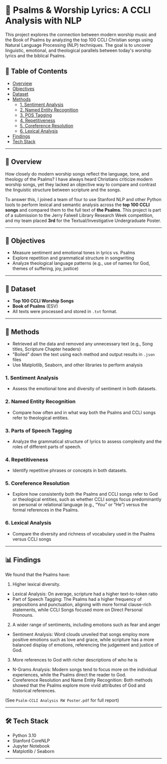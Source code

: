 # 🎵 Psalms & Worship Lyrics: A CCLI Analysis with NLP

This project explores the connection between modern worship music and the Book of Psalms by analyzing the top 100 CCLI Christian songs using Natural Language Processing (NLP) techniques. The goal is to uncover linguistic, emotional, and theological parallels between today's worship lyrics and the biblical Psalms.

## 📌 Table of Contents
- [Overview](#overview)
- [Objectives](#objectives)
- [Dataset](#dataset)
- [Methods](#methods)
  - [1. Sentiment Analysis](#1-sentiment-analysis)
  - [2. Named Entity Recognition](#2-named-entity-recognition)
  - [3. POS Tagging](#3-pos-tagging)
  - [4. Repetitiveness](#4-repetitiveness)
  - [5. Coreference Resolution](#5-coreference-resolution)
  - [6. Lexical Analysis](#6-lexical-analysis)
- [Findings](#findings)
- [Tech Stack](#tech-stack)

---

## 🧠 Overview

How closely do modern worship songs reflect the language, tone, and theology of the Psalms? I have always heard Christians criticize modern worship songs, yet they lacked an objective way to compare and contrast the linguistic structure between scripture and the songs.

To answer this, I joined a team of four to use Stanford NLP and other Python tools to perform lexical and semantic analysis across the **top 100 CCLI songs** and compared them to the full text of **the Psalms**. This project is part of a submission to the Jerry Falwell Library Research Week competition, and my team placed **3rd** for the Textual/Investigative Undergraduate Poster.

---

## 🎯 Objectives

- Measure sentiment and emotional tones in lyrics vs. Psalms
- Explore repetition and grammatical structure in songwriting
- Analyze theological language patterns (e.g., use of names for God, themes of suffering, joy, justice)

---

## 📂 Dataset

- **Top 100 CCLI Worship Songs**
- **Book of Psalms** (ESV)
- All texts were processed and stored in `.txt` format. 

---

## 🔬 Methods
- Retrieved all the data and removed any unnecessary text (e.g., Song titles, Scripture Chapter headers)
- "Boiled" down the text using each method and output results in `.json` files
- Use Matplotlib, Seaborn, and other libraries to perform analysis
### 1. Sentiment Analysis
- Assess the emotional tone and diversity of sentiment in both datasets.

### 2. Named Entity Recognition
- Compare how often and in what way both the Psalms and CCLI songs refer to theological entities.

### 3. Parts of Speech Tagging
- Analyze the grammatical structure of lyrics to assess complexity and the roles of different parts of speech. 

### 4. Repetitiveness
- Identify repetitive phrases or concepts in both datasets. 

### 5. Coreference Resolution
- Explore how consistently both the Psalms and CCLI songs refer to God or theological entities, such as whether CCLI songs focus predominantly on personal or relational language (e.g., “You” or “He”) versus the formal references in the Psalms.

### 6. Lexical Analysis
- Compare the diversity and richness of vocabulary used in the Psalms versus CCLI songs

---

## 📊 Findings
We found that the Psalms have:
1) Higher lexical diversity.
  - Lexical Analysis: On average, scripture had a higher text-to-token ratio
  - Part of Speech Tagging: The Psalms had a higher frequency of prepositions and punctuation, aligning with more formal clause-rich statements, while CCLI Songs focused more on Direct Personal Pronouns. 
2) A wider range of sentiments, including emotions such as fear and anger
  - Sentiment Analysis: Word clouds unveiled that songs employ more positive emotions such as love and grace, while scripture has a more balanced display of emotions, referencing the judgement and justice of God.
3) More references to God with richer descriptions of who he is
  - N-Grams Analysis: Modern songs tend to focus more on the individual experiences, while the Psalms direct the reader to God.
  - Coreference Resolution and Name Entity Recognition: Both methods showed that the Psalms explore more vivid attributes of God and historical references.
  
(See `Psalm-CCLI Analysis RW Poster.pdf` for full report)

---

## 🛠 Tech Stack

- Python 3.10
- Stanford CoreNLP 
- Jupyter Notebook
- Matplotlib / Seaborn 

---

